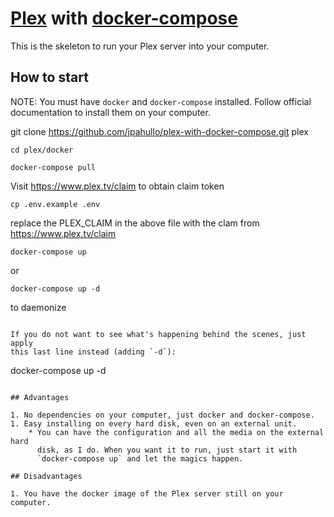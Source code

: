 # [Plex](https://www.plex.tv/) with [docker-compose](https://docs.docker.com/compose/)

This is the skeleton to run your Plex server into your computer.

## How to start

NOTE: You must have `docker` and `docker-compose` installed. Follow official
documentation to install them on your computer.


git clone https://github.com/jpahullo/plex-with-docker-compose.git plex

```
cd plex/docker
```

```
docker-compose pull

```
Visit https://www.plex.tv/claim to obtain claim token

```
cp .env.example .env

```

replace the PLEX_CLAIM in the above file with the clam from https://www.plex.tv/claim

```
docker-compose up 

```
or

```
docker-compose up -d

```

to daemonize
```

If you do not want to see what's happening behind the scenes, just apply
this last line instead (adding `-d`):

```
docker-compose up -d
```

## Advantages

1. No dependencies on your computer, just docker and docker-compose.
1. Easy installing on every hard disk, even on an external unit.
    * You can have the configuration and all the media on the external hard
      disk, as I do. When you want it to run, just start it with
      `docker-compose up` and let the magics happen.

## Disadvantages

1. You have the docker image of the Plex server still on your computer.

